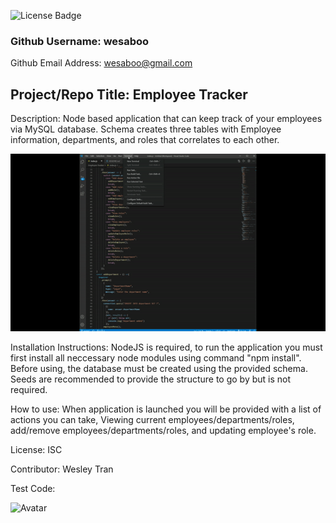 
![License Badge](https://img.shields.io/badge/License-ISC-green.svg)

### Github Username: wesaboo

Github Email Address: wesaboo@gmail.com

## Project/Repo Title: Employee Tracker

Description: Node based application that can keep track of your employees via MySQL database. Schema creates three tables with Employee information, departments, and roles that correlates to each other.

![Screenshot](/assets/employee_tracker.gif)

Installation Instructions: NodeJS is required, to run the application you must first install all neccessary node modules using command "npm install". Before using, the database must be created using the provided schema. Seeds are recommended to provide the structure to go by but is not required.

How to use: When application is launched you will be provided with a list of actions you can take, Viewing current employees/departments/roles, add/remove employees/departments/roles, and updating employee's role.

License: ISC

Contributor: Wesley Tran

Test Code: 

![Avatar](https://avatars0.githubusercontent.com/u/60164964?v=4)
